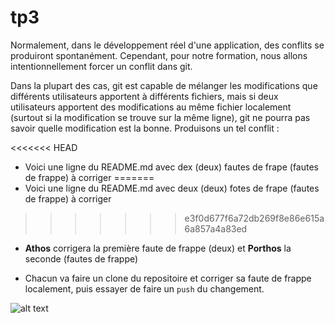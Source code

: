 # tp3
Normalement, dans le développement réel d'une application, des conflits se produiront spontanément. Cependant, pour notre formation, nous allons intentionnellement forcer un conflit dans git.

Dans la plupart des cas, git est capable de mélanger les modifications que différents utilisateurs apportent à différents fichiers, mais si deux utilisateurs apportent des modifications au même fichier localement (surtout si la modification se trouve sur la même ligne), git ne pourra pas savoir quelle modification est la bonne. Produisons un tel conflit :

<<<<<<< HEAD
- Voici une ligne du README.md avec dex (deux) fautes de frape (fautes de frappe) à corriger
=======
- Voici une ligne du README.md avec deux (deux) fotes de frape (fautes de frappe) à corriger
>>>>>>> e3f0d677f6a72db269f8e86e615a6a857a4a83ed

- **Athos** corrigera la première faute de frappe (deux) et **Porthos** la seconde (fautes de frappe) 

- Chacun va faire un clone du repositoire et corriger sa faute de frappe localement, puis essayer de faire un `push` du changement.


![alt text](https://abderzah.github.io/Introduction-GIT/tp5/images/linus.jpeg)
